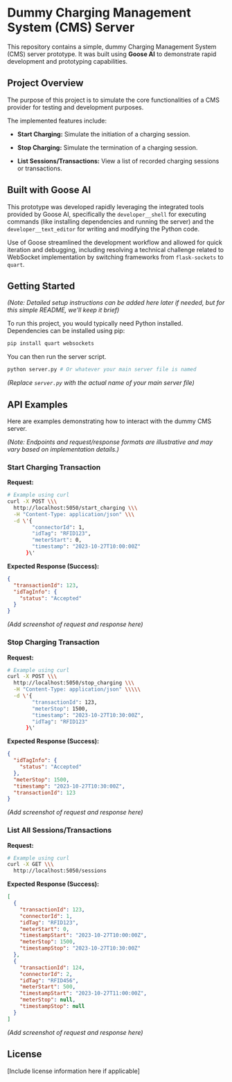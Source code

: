 # Dummy Charging Management System (CMS) Server

This repository contains a simple, dummy Charging Management System (CMS) server prototype. It was built using **Goose AI** to demonstrate rapid development and prototyping capabilities.

## Project Overview

The purpose of this project is to simulate the core functionalities of a CMS provider for testing and development purposes.

The implemented features include:

-   **Start Charging:** Simulate the initiation of a charging session.

-   **Stop Charging:** Simulate the termination of a charging session.

-   **List Sessions/Transactions:** View a list of recorded charging sessions or transactions.

## Built with Goose AI

This prototype was developed rapidly leveraging the integrated tools provided by Goose AI, specifically the `developer__shell` for executing commands (like installing dependencies and running the server) and the `developer__text_editor` for writing and modifying the Python code.

Use of Goose streamlined the development workflow and allowed for quick iteration and debugging, including resolving a technical challenge related to WebSocket implementation by switching frameworks from `flask-sockets` to `quart`.

## Getting Started

*(Note: Detailed setup instructions can be added here later if needed, but for this simple README, we\'ll keep it brief)*

To run this project, you would typically need Python installed. Dependencies can be installed using pip:

```bash
pip install quart websockets
```

You can then run the server script.

```bash
python server.py # Or whatever your main server file is named
```

*(Replace `server.py` with the actual name of your main server file)*

## API Examples

Here are examples demonstrating how to interact with the dummy CMS server.

*(Note: Endpoints and request/response formats are illustrative and may vary based on implementation details.)*

### Start Charging Transaction

**Request:**

```bash
# Example using curl
curl -X POST \\\
  http://localhost:5050/start_charging \\\
  -H "Content-Type: application/json" \\\
  -d \'{
        "connectorId": 1,
        "idTag": "RFID123",
        "meterStart": 0,
        "timestamp": "2023-10-27T10:00:00Z"
      }\'
```

**Expected Response (Success):**

```json
{
  "transactionId": 123,
  "idTagInfo": {
    "status": "Accepted"
  }
}
```

*(Add screenshot of request and response here)*
<!-- ![Start Transaction Example Screenshot](link/to/your/start_charging_screenshot.png) -->

### Stop Charging Transaction

**Request:**

```bash
# Example using curl
curl -X POST \\\
  http://localhost:5050/stop_charging \\\
  -H "Content-Type: application/json" \\\\\
  -d \'{
        "transactionId": 123,
        "meterStop": 1500,
        "timestamp": "2023-10-27T10:30:00Z",
        "idTag": "RFID123"
      }\'
```

**Expected Response (Success):**

```json
{
  "idTagInfo": {
    "status": "Accepted"
  },
  "meterStop": 1500,
  "timestamp": "2023-10-27T10:30:00Z",
  "transactionId": 123
}
```

*(Add screenshot of request and response here)*
<!-- ![Stop Transaction Example Screenshot](link/to/your/stop_charging_screenshot.png) -->

### List All Sessions/Transactions

**Request:**

```bash
# Example using curl
curl -X GET \\\
  http://localhost:5050/sessions
```

**Expected Response (Success):**

```json
[
  {
    "transactionId": 123,
    "connectorId": 1,
    "idTag": "RFID123",
    "meterStart": 0,
    "timestampStart": "2023-10-27T10:00:00Z",
    "meterStop": 1500,
    "timestampStop": "2023-10-27T10:30:00Z"
  },
  {
    "transactionId": 124,
    "connectorId": 2,
    "idTag": "RFID456",
    "meterStart": 500,
    "timestampStart": "2023-10-27T11:00:00Z",
    "meterStop": null,
    "timestampStop": null
  }
]
```

*(Add screenshot of request and response here)*
<!-- ![Sessions Example Screenshot](link/to/your/sessions_screenshot.png) -->

## License

[Include license information here if applicable]
